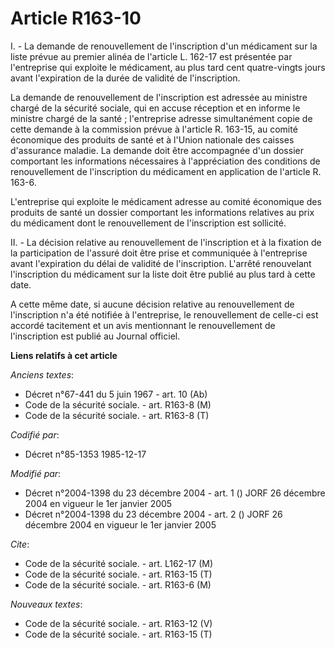 # Article R163-10

I. - La demande de renouvellement de l'inscription d'un médicament sur la liste prévue au premier alinéa de l'article L.
162-17 est présentée par l'entreprise qui exploite le médicament, au plus tard cent quatre-vingts jours avant l'expiration de
la durée de validité de l'inscription.

La demande de renouvellement de l'inscription est adressée au ministre chargé de la sécurité sociale, qui en accuse réception
et en informe le ministre chargé de la santé ; l'entreprise adresse simultanément copie de cette demande à la commission
prévue à l'article R. 163-15, au comité économique des produits de santé et à l'Union nationale des caisses d'assurance
maladie. La demande doit être accompagnée d'un dossier comportant les informations nécessaires à l'appréciation des
conditions de renouvellement de l'inscription du médicament en application de l'article R. 163-6.

L'entreprise qui exploite le médicament adresse au comité économique des produits de santé un dossier comportant les
informations relatives au prix du médicament dont le renouvellement de l'inscription est sollicité.

II. - La décision relative au renouvellement de l'inscription et à la fixation de la participation de l'assuré doit être
prise et communiquée à l'entreprise avant l'expiration du délai de validité de l'inscription. L'arrêté renouvelant
l'inscription du médicament sur la liste doit être publié au plus tard à cette date.

A cette même date, si aucune décision relative au renouvellement de l'inscription n'a été notifiée à l'entreprise, le
renouvellement de celle-ci est accordé tacitement et un avis mentionnant le renouvellement de l'inscription est publié au
Journal officiel.

**Liens relatifs à cet article**

_Anciens textes_:

  - Décret n°67-441 du 5 juin 1967 - art. 10 (Ab)
  - Code de la sécurité sociale. - art. R163-8 (M)
  - Code de la sécurité sociale. - art. R163-8 (T)

_Codifié par_:

  - Décret n°85-1353 1985-12-17

_Modifié par_:

  - Décret n°2004-1398 du 23 décembre 2004 - art. 1 () JORF 26 décembre 2004 en vigueur le 1er janvier 2005
  - Décret n°2004-1398 du 23 décembre 2004 - art. 2 () JORF 26 décembre 2004 en vigueur le 1er janvier 2005

_Cite_:

  - Code de la sécurité sociale. - art. L162-17 (M)
  - Code de la sécurité sociale. - art. R163-15 (T)
  - Code de la sécurité sociale. - art. R163-6 (M)

_Nouveaux textes_:

  - Code de la sécurité sociale. - art. R163-12 (V)
  - Code de la sécurité sociale. - art. R163-15 (T)
